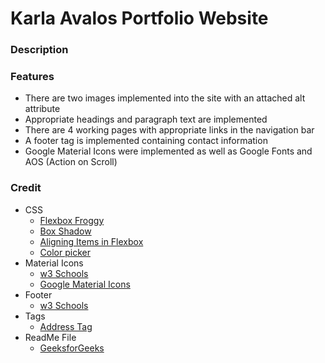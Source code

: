 # Karla Avalos Portfolio Website

### Description

### Features
- There are two images implemented into the site with an attached alt attribute
- Appropriate headings and paragraph text are implemented
- There are 4 working pages with appropriate links in the navigation bar
- A footer tag is implemented containing contact information
- Google Material Icons were implemented as well as Google Fonts and AOS (Action on Scroll)
### Credit
- CSS
	- [Flexbox Froggy](https://flexboxfroggy.com/)
	- [Box Shadow](https://www.w3schools.com/cssref/css3_pr_box-shadow.asp)
	- [Aligning Items in Flexbox](https://developer.mozilla.org/en-US/docs/Web/CSS/CSS_Flexible_Box_Layout/Aligning_Items_in_a_Flex_Container)
	- [Color picker](https://coolors.co/053225-45404f-e2b3a2-ebebff-effbf6)
- Material Icons
	- [w3 Schools](https://www.w3schools.com/icons/google_icons_intro.asp)
	- [Google Material Icons](https://fonts.google.com/icons?selected=Material+Icons])
- Footer
	- [w3 Schools](https://www.w3schools.com/tags/tag_footer.asp)
- Tags
	- [Address Tag](https://www.w3schools.com/tags/tag_address.asp)
- ReadMe File
	- [GeeksforGeeks](https://www.geeksforgeeks.org/what-is-readme-md-file/)